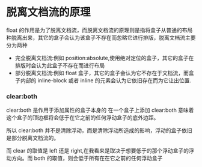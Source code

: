 # 脱离文档流的原理

float 的作用是为了脱离文档流，而脱离文档流的原理则是指将盒子从普通的布局种脱离出来，其它的盒子会认为该盒子不存在而忽略它进行排版，脱离文档流主要分为两种

- 完全脱离文档流:例如 position:absolute,使用绝对定位的盒子，其它的盒子在排版时会认为此盒子不存在而进行布局
- 部分脱离文档流:例如 float 盒子，其它的盒子会认为它不存在于文档流，而盒子内部的 inline-block 或者 inline 的元素会认为它依旧存在而为它让出位置.

### clear:both

clear:both 是作用于添加属性的盒子本身的
在一个盒子上添加 clear:both 意味着这个盒子的顶边框将会低于在它之前的任何浮动盒子的底外边距。

所以 clear:both 并不是清除浮动，而是清除浮动所造成的影响，浮动的盒子依旧是部分脱离文档流的。

而 clear 的取值是 left 还是 right,在我看来是取决于想要低于的那个浮动盒子的浮动方向。而 both 的取值，则会低于所有在在它之前的任何浮动盒子
